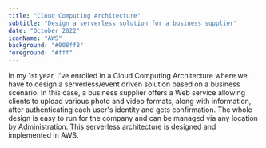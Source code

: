 ```yaml
---
title: "Cloud Computing Architecture"
subtitle: "Design a serverless solution for a business supplier"
date: "October 2022"
iconName: "AWS"
background: "#008ff8"
foreground: "#fff"
---
```


In my 1st year, I've enrolled in a Cloud Computing Architecture where we have to design a serverless/event driven solution based on a business scenario. In this case, a business supplier offers a
Web service allowing clients to upload various photo and video formats, along with information,
after authenticating each user's identity and gets confirmation. The whole design is easy to run for
the company and can be managed via any location by Administration. This serverless architecture is designed and implemented in AWS.
